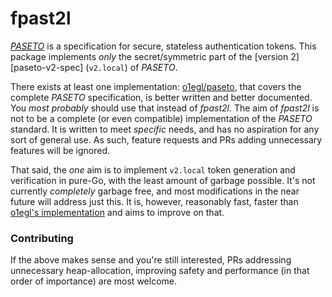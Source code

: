 # fpast2l

[*PASETO*][what-is-paseto] is a specification for secure, stateless
authentication tokens. This package implements *only* the secret/symmetric
part of the [version 2][paseto-v2-spec] (`v2.local`) of *PASETO*.

There exists at least one implementation: [o1egl/paseto][o1egl-paseto], that
covers the complete *PASETO* specification, is better written and better
documented. You *most probably* should use that instead of *fpast2l*. The aim
of *fpast2l* is not to be a complete (or even compatible) implementation of the
*PASETO* standard. It is written to meet *specific* needs, and has no
aspiration for any sort of general use. As such, feature requests and PRs
adding unnecessary features will be ignored.

That said, the *one* aim is to implement `v2.local` token generation and
verification in pure-Go, with the least amount of garbage possible. It's not
currently *completely* garbage free, and most modifications in the near future
will address just this. It is, however, reasonably fast, faster than [o1egl's
implementation][o1egl-paseto] and aims to improve on that.

### Contributing
If the above makes sense and you're still interested, PRs addressing
unnecessary heap-allocation, improving safety and performance (in that order of
importance) are most welcome.

[what-is-paseto]: https://github.com/paragonie/paseto
[o1egl-paseto]: https://github.com/o1egl/paseto
